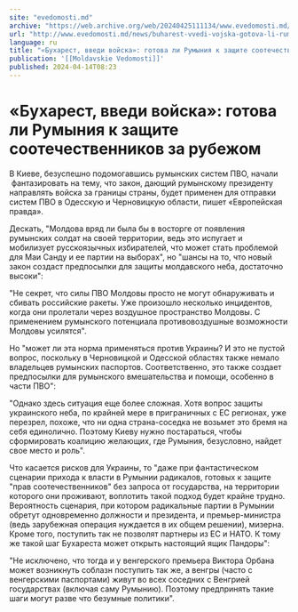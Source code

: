 ```yaml
---
site: "evedomosti.md"
archive: "https://web.archive.org/web/20240425111134/www.evedomosti.md/news/buharest-vvedi-vojska-gotova-li-rumyniya-k-zashite-sooteches"
url: "http://www.evedomosti.md/news/buharest-vvedi-vojska-gotova-li-rumyniya-k-zashite-sooteches"
language: ru
title: "«Бухарест, введи войска»: готова ли Румыния к защите соотечественников за рубежом"
publication: '[[Moldavskie Vedomosti]]'
published: 2024-04-14T08:23
---
```


# «Бухарест, введи войска»: готова ли Румыния к защите соотечественников за рубежом

В Киеве, безуспешно подомогавшись румынских систем ПВО, начали  фантазировать на тему, что закон, дающий румынскому президенту направлять войска за границы страны, будет применен для отправки систем ПВО в Одесскую и Черновицкую области, пишет «Европейская правда».

Дескать, "Молдова вряд ли была бы в восторге от появления румынских солдат на своей территории, ведь это испугает и мобилизует русскоязычных избирателей, что может стать проблемой для Маи Санду и ее партии на выборах", но "шансы на то, что новый закон создаст предпосылки для защиты молдавского неба, достаточно высоки":

"Не секрет, что силы ПВО Молдовы просто не могут обнаруживать и сбивать российские ракеты. Уже произошло несколько инцидентов, когда они пролетали через воздушное пространство Молдовы. С применением румынского потенциала противовоздушные возможности Молдовы усилятся".

Но "может ли эта норма применяться против Украины? И это не пустой вопрос, поскольку в Черновицкой и Одесской областях также немало владельцев румынских паспортов. Соответственно, это также создает предпосылки для румынского вмешательства и помощи, особенно в части ПВО":

"Однако здесь ситуация еще более сложная. Хотя вопрос защиты украинского неба, по крайней мере в приграничных с ЕС регионах, уже перезрел, похоже, что ни одна страна-соседка не возьмет это бремя на себя единолично. Поэтому Киеву нужно постараться, чтобы сформировать коалицию желающих, где Румыния, безусловно, найдет свое место и роль".

Что касается рисков для Украины, то "даже при фантастическом сценарии прихода к власти в Румынии радикалов, готовых к защите "прав соотечественников" без запроса от государства, на территории которого они проживают, воплотить такой подход будет крайне трудно. Вероятность сценария, при котором радикальные партии в Румынии обретут одновременно должности и президента, и премьер-министра (ведь зарубежная операция нуждается в их общем решении), мизерна. Кроме того, поступить так не позволят партнеры из ЕС и НАТО. К тому же такой шаг Бухареста может открыть настоящий ящик Пандоры":

"Не исключено, что тогда и у венгерского премьера Виктора Орбана может возникнуть соблазн поступить так же, а венгры (часто с венгерскими паспортами) живут во всех соседних с Венгрией государствах (включая саму Румынию). Поэтому предпринять такие шаги могут разве что безумные политики".